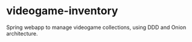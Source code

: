 # videogame-inventory

Spring webapp to manage videogame collections, using DDD and Onion architecture.
